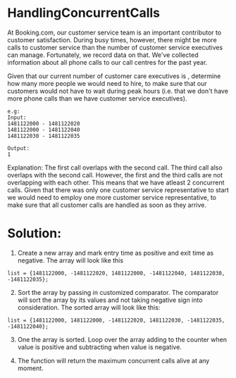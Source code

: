 # HandlingConcurrentCalls
At Booking.com, our customer service team is an important contributor to customer satisfaction. During busy times,
however, there might be more calls to customer service than the number of customer service executives can manage.
Fortunately, we record data on that. We've collected information about all phone calls to our call centres for the past
year.


Given that our current number of customer care executives is , determine how many more people we would need to hire,
to make sure that our customers would not have to wait during peak hours (i.e. that we don't have more phone calls than
we have customer service executives).
```
e.g:
Input:
1481122000 - 1481122020
1481122000 - 1481122040
1481122030 - 1481122035

Output:
1
```
Explanation:
The first call overlaps with the second call. The third call also overlaps with the second call. However, the first
and the third calls are not overlapping with each other. This means that we have atleast 2 concurrent calls. Given that
there was only one customer service representative to start we would need to employ one more customer service
representative, to make sure that all customer calls are handled as soon as they arrive.


# Solution:
1. Create a new array and mark entry time as positive and exit time as negative. The array will look like this
```
list = {1481122000, -1481122020, 1481122000, -1481122040, 1481122030, -1481122035};
```

2. Sort the array by passing in customized comparator. The comparator will sort the array by its values and not taking
negative sign into consideration. The sorted array will look like this:
```
list = {1481122000, 1481122000, -1481122020, 1481122030, -1481122035, -1481122040};
```

3. One the array is sorted. Loop over the array adding to the counter when value is positive and subtracting when
value is negative.

4. The function will return the maximum concurrent calls alive at any moment.

